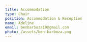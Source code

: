 ```yaml
---
title: Accommodation
type: Chair
position: Accommodation & Reception
name: Adeline
email: benbarboza19@gmail.com
photo: /assets/ben-barboza.png
---
```

